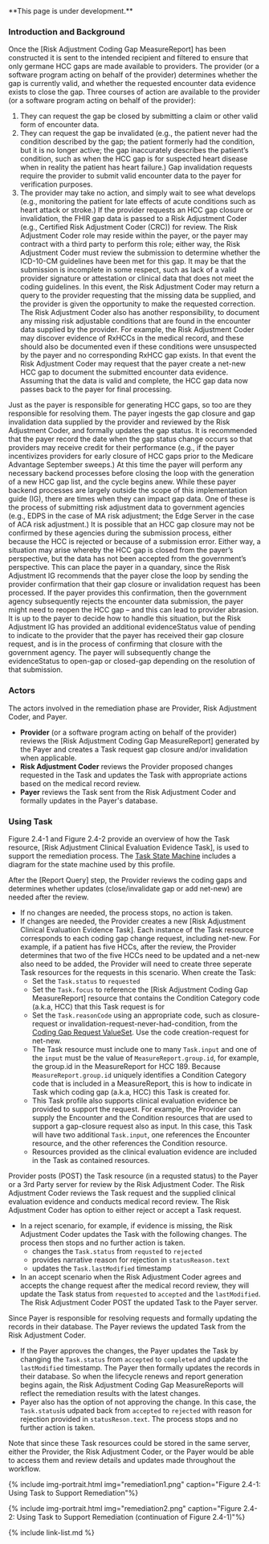 
<div class="bg-info" markdown="1">
**This page is under development.**
</div>

<div class="bg-success" markdown="1">

### Introduction and Background

Once the [Risk Adjustment Coding Gap MeasureReport] has been constructed it is sent to the intended recipient and filtered to ensure that only germane HCC gaps are made available to providers. The provider (or a software program acting on behalf of the provider) determines whether the gap is currently valid, and whether the requested encounter data evidence exists to close the gap. Three courses of action are available to the provider (or a software program acting on behalf of the provider):
1.	They can request the gap be closed by submitting a claim or other valid form of encounter data.
2.	They can request the gap be invalidated (e.g., the patient never had the condition described by the gap; the patient formerly had the condition, but it is no longer active; the gap inaccurately describes the patient’s condition, such as when the HCC gap is for suspected heart disease when in reality the patient has heart failure.) Gap invalidation requests require the provider to submit valid encounter data to the payer for verification purposes.
3.	The provider may take no action, and simply wait to see what develops (e.g., monitoring the patient for late effects of acute conditions such as heart attack or stroke.)
If the provider requests an HCC gap closure or invalidation, the FHIR gap data is passed to a Risk Adjustment Coder (e.g., Certified Risk Adjustment Coder (CRC)) for review. The Risk Adjustment Coder role may reside within the payer, or the payer may contract with a third party to perform this role; either way, the Risk Adjustment Coder must review the submission to determine whether the ICD-10-CM guidelines have been met for this gap. It may be that the submission is incomplete in some respect, such as lack of a valid provider signature or attestation or clinical data that does not meet the coding guidelines. In this event, the Risk Adjustment Coder may return a query to the provider requesting that the missing data be supplied, and the provider is given the opportunity to make the requested correction.
The Risk Adjustment Coder also has another responsibility, to document any missing risk adjustable conditions that are found in the encounter data supplied by the provider. For example, the Risk Adjustment Coder may discover evidence of RxHCCs in the medical record, and these should also be documented even if these conditions were unsuspected by the payer and no corresponding RxHCC gap exists. In that event the Risk Adjustment Coder may request that the payer create a net-new HCC gap to document the submitted encounter data evidence.
Assuming that the data is valid and complete, the HCC gap data now passes back to the payer for final processing.

Just as the payer is responsible for generating HCC gaps, so too are they responsible for resolving them. The payer ingests the gap closure and gap invalidation data supplied by the provider and reviewed by the Risk Adjustment Coder, and formally updates the gap status. It is recommended that the payer record the date when the gap status change occurs so that providers may receive credit for their performance (e.g., if the payer incentivizes providers for early closure of HCC gaps prior to the Medicare Advantage September sweeps.) At this time the payer will perform any necessary backend processes before closing the loop with the generation of a new HCC gap list, and the cycle begins anew. While these payer backend processes are largely outside the scope of this implementation guide (IG), there are times when they can impact gap data. One of these is the process of submitting risk adjustment data to government agencies (e.g., EDPS in the case of MA risk adjustment; the Edge Server in the case of ACA risk adjustment.) It is possible that an HCC gap closure may not be confirmed by these agencies during the submission process, either because the HCC is rejected or because of a submission error. Either way, a situation may arise whereby the HCC gap is closed from the payer’s perspective, but the data has not been accepted from the government’s perspective. This can place the payer in a quandary, since the Risk Adjustment IG recommends that the payer close the loop by sending the provider confirmation that their gap closure or invalidation request has been processed. If the payer provides this confirmation, then the government agency subsequently rejects the encounter data submission, the payer might need to reopen the HCC gap – and this can lead to provider abrasion. It is up to the payer to decide how to handle this situation, but the Risk Adjustment IG has provided an additional evidenceStatus value of pending to indicate to the provider that the payer has received their gap closure request, and is in the process of confirming that closure with the government agency. The payer will subsequently change the evidenceStatus to open-gap or closed-gap depending on the resolution of that submission.

### Actors

The actors involved in the remediation phase are Provider, Risk Adjustment Coder, and Payer. 
- **Provider** (or a software program acting on behalf of the provider) reviews the [Risk Adjustment Coding Gap MeasureReport] generated by the Payer and creates a Task request gap closure and/or invalidation when applicable.  
- **Risk Adjustment Coder** reviews the Provider proposed changes requested in the Task and updates the Task with appropriate actions based on the medical record review. 
- **Payer** reviews the Task sent from the Risk Adjustment Coder and formally updates in the Payer's database.

### Using Task
Figure 2.4-1 and Figure 2.4-2 provide an overview of how the Task resource, [Risk Adjustment Clinical Evaluation Evidence Task], is used to support the remediation process. The [Task State Machine](StructureDefinition-ra-clinical-evaluation-evidence-task.html#task-state-machine) includes a diagram for the state machine used by this profile. 

After the [Report Query] step, the Provider reviews the coding gaps and determines whether updates (close/invalidate gap or add net-new) are needed after the review. 
- If no changes are needed, the process stops, no action is taken. 
- If changes are needed, the Provider creates a new [Risk Adjustment Clinical Evaluation Evidence Task]. Each instance of the Task resource corresponds to each coding gap change request, including net-new. For example, if a patient has five HCCs, after the review, the Provider determines that two of the five HCCs need to be updated and a net-new also need to be added, the Provider will need to create three seperate Task resources for the requests in this scenario. When create the Task:
    - Set the `Task.status` to `requested`
    - Set the `Task.focus` to reference the [Risk Adjustment Coding Gap MeasureReport] resource that contains the Condition Category code (a.k.a, HCC) that this Task request is for
    - Set the `Task.reasonCode` using an appropriate code, such as closure-request or invalidation-request-never-had-condition, from the [Coding Gap Request ValueSet](ValueSet-coding-gap-request.html). Use the code creation-request for net-new.    
    - The Task resource must include one to many `Task.input` and one of the `input` must be the value of `MeasureReport.group.id`, for example, the group.id in the MeasureReport for HCC 189. Because `MeasureReport.group.id` uniquely identifies a Condition Category code that is included in a MeasureReport, this is how to indicate in Task which coding gap (a.k.a, HCC) this Task is created for. 
    - This Task profile also supports clinical evaluation evidence be provided to support the request. For example, the Provider can supply the Encounter and the Condition resources that are used to support a gap-closure request also as input. In this case, this Task will have two additional `Task.input`, one references the Encounter resource, and the other references the Condition resource. 
    - Resources provided as the clinical evaluation evidence are included in the Task as contained resources. 

Provider posts (POST) the Task resource (in a requsted status) to the Payer or a 3rd Party server for review by the Risk Adjustment Coder. The Risk Adjustment Coder reviews the Task request and the supplied clinical evaluation evidence and conducts medical record review. The Risk Adjustment Coder has option to either reject or accept a Task request.
- In a reject scenario, for example, if evidence is missing, the Risk Adjustment Coder updates the Task with the following changes. The process then stops and no further action is taken. 
    - changes the `Task.status` from `requsted` to `rejected`
    - provides narrative reason for rejection in `statusReason.text`
    - updates the `Task.lastModified` timestamp
- In an accept scenario when the Risk Adjustment Coder agrees and accepts the change request after the medical record review, they will update the Task status from `requested` to `accepted` and the `lastModified`. The Risk Adjustment Coder POST the updated Task to the Payer server. 

Since Payer is responsible for resolving requests and formally updating the records in their database. The Payer reviews the updated Task from the Risk Adjustment Coder. 
- If the Payer approves the changes, the Payer updates the Task by changing the `Task.status` from `accepted` to `completed` and update the `lastModified` timestamp. The Payer then formally updates the records in their database. So when the lifecycle renews and report generation begins again, the Risk Adjustment Coding Gap MeasureReports will reflect the remediation results with the latest changes.  
- Payer also has the option of not approving the change. In this case, the `Task.status`is udpated back from `accepted` to `rejected` with reason for rejection provided in `statusReson.text`. The process stops and no further action is taken. 

Note that since these Task resources could be stored in the same server, either the Provider, the Risk Adjustment Coder, or the Payer would be able to access them and review details and updates made throughout the workflow.

{% include img-portrait.html img="remediation1.png" caption="Figure 2.4-1: Using Task to Support Remediation"%}

{% include img-portrait.html img="remediation2.png" caption="Figure 2.4-2: Using Task to Support Remediation (continuation of Figure 2.4-1)"%}

</div><!-- new-content -->


{% include link-list.md %}


